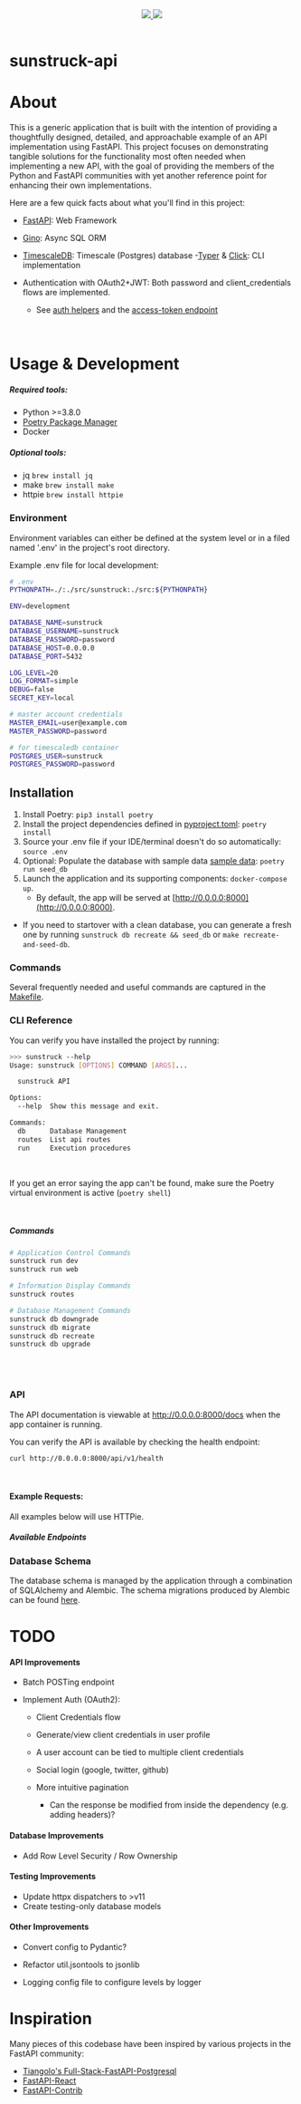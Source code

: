 <div style="text-align:center;">
  <table >
    <tr>
      <a href="(https://circleci.com/gh/la-mar/sunstruck-api">
        <img src="https://github.com/la-mar/sunstruck-api/workflows/Main/badge.svg" />
      </a>
      <a href="https://codecov.io/gh/la-mar/sunstruck-api">
        <img src="https://codecov.io/gh/la-mar/sunstruck-api/branch/master/graph/badge.svg" />
      </a>
        <!-- <a href="https://hub.docker.com/r/brocklfriedrich/sunstruck-api">
        <img src="https://img.shields.io/docker/pulls/brocklfriedrich/sunstruck-api.svg" />
      </a> -->
    </tr>
  </table>
</div>

# sunstruck-api

# About

This is a generic application that is built with the intention of providing a thoughtfully
designed, detailed, and approachable example of an API implementation using FastAPI. This project
focuses on demonstrating tangible solutions for the functionality most often needed when
implementing a new API, with the goal of providing the members of the Python and FastAPI
communities with yet another reference point for enhancing their own implementations.

Here are a few quick facts about what you'll find in this project:

- [FastAPI](https://github.com/tiangolo/fastapi): Web Framework
- [Gino](https://github.com/python-gino/gino): Async SQL ORM
- [TimescaleDB](https://github.com/timescale/timescaledb): Timescale (Postgres) database -[Typer](https://github.com/tiangolo/typer) & [Click](https://github.com/pallets/click): CLI implementation

- Authentication with OAuth2+JWT: Both password and client_credentials flows are implemented.
  - See [auth helpers](./src/sunstruck/api/helpers/auth.py#L15-L95) and the [access-token endpoint](./src/sunstruck/api/v1/endpoints.auth.py#L28-L61#)

<br/>

# Usage & Development

##### Required tools:

- Python >=3.8.0
- [Poetry Package Manager](https://python-poetry.org/docs/#installation)
- Docker

##### Optional tools:

- jq `brew install jq`
- make `brew install make`
- httpie `brew install httpie`

### Environment

Environment variables can either be defined at the system level or in a filed named '.env' in the project's root directory.

Example .env file for local development:

```sh
# .env
PYTHONPATH=./:./src/sunstruck:./src:${PYTHONPATH}

ENV=development

DATABASE_NAME=sunstruck
DATABASE_USERNAME=sunstruck
DATABASE_PASSWORD=password
DATABASE_HOST=0.0.0.0
DATABASE_PORT=5432

LOG_LEVEL=20
LOG_FORMAT=simple
DEBUG=false
SECRET_KEY=local

# master account credentials
MASTER_EMAIL=user@example.com
MASTER_PASSWORD=password

# for timescaledb container
POSTGRES_USER=sunstruck
POSTGRES_PASSWORD=password

```

## Installation

1. Install Poetry: `pip3 install poetry`
2. Install the project dependencies defined in [pyproject.toml](pyproject.toml): `poetry install`
3. Source your .env file if your IDE/terminal doesn't do so automatically: `source .env`
4. Optional: Populate the database with sample data [sample data](docs/data): `poetry run seed_db`
5. Launch the application and its supporting components: `docker-compose up`.
   - By default, the app will be served at [http://0.0.0.0:8000](http://0.0.0.0:8000).

- If you need to startover with a clean database, you can generate a fresh one by
  running `sunstruck db recreate && seed_db` or `make recreate-and-seed-db`.

### Commands

Several frequently needed and useful commands are captured in the [Makefile](Makefile).

### CLI Reference

You can verify you have installed the project by running:

```sh
>>> sunstruck --help
Usage: sunstruck [OPTIONS] COMMAND [ARGS]...

  sunstruck API

Options:
  --help  Show this message and exit.

Commands:
  db      Database Management
  routes  List api routes
  run     Execution procedures
```

<br/>

If you get an error saying the app can't be found, make sure the Poetry virtual
environment is active (`poetry shell`)

<br/>

##### Commands

```sh
# Application Control Commands
sunstruck run dev
sunstruck run web
```

```sh
# Information Display Commands
sunstruck routes

```

```sh
# Database Management Commands
sunstruck db downgrade
sunstruck db migrate
sunstruck db recreate
sunstruck db upgrade
```

<br/>
<br/>

### API

The API documentation is viewable at http://0.0.0.0:8000/docs when the app
container is running.

You can verify the API is available by checking the health endpoint:

```sh
curl http://0.0.0.0:8000/api/v1/health
```

<br/>

#### Example Requests:

All examples below will use HTTPie.

##### Available Endpoints

### Database Schema

The database schema is managed by the application through a combination of SQLAlchemy
and Alembic. The schema migrations produced by Alembic can be found [here](src/sunstruck/db/migrations/versions).

# TODO

#### API Improvements

- Batch POSTing endpoint
- Implement Auth (OAuth2):
  <!-- - Password flow -->

  - Client Credentials flow
  - Generate/view client credentials in user profile
  - A user account can be tied to multiple client credentials

  - Social login (google, twitter, github)
  - More intuitive pagination
    - Can the response be modified from inside the dependency (e.g. adding headers)?

#### Database Improvements

- Add Row Level Security / Row Ownership

#### Testing Improvements

- Update httpx dispatchers to >v11
- Create testing-only database models

#### Other Improvements

- Convert config to Pydantic?

- Refactor util.jsontools to jsonlib
- Logging config file to configure levels by logger

# Inspiration

Many pieces of this codebase have been inspired by various projects in the FastAPI community:

- [Tiangolo's Full-Stack-FastAPI-Postgresql](https://github.com/tiangolo/full-stack-fastapi-postgresql)
- [FastAPI-React](https://github.com/Buuntu/fastapi-react)
- [FastAPI-Contrib](https://github.com/identixone/fastapi_contrib)
